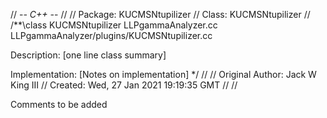 // -*- C++ -*-
//
// Package:    KUCMSNtupilizer
// Class:      KUCMSNtupilizer
//
/**\class KUCMSNtupilizer LLPgammaAnalyzer.cc LLPgammaAnalyzer/plugins/KUCMSNtupilizer.cc

 Description: [one line class summary]

 Implementation:
     [Notes on implementation]
*/
//
// Original Author:  Jack W King III
//         Created:  Wed, 27 Jan 2021 19:19:35 GMT
//
//

Comments to be added
